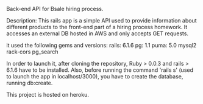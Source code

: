 Back-end API for Bsale hiring process.

Description: This rails app is a simple API used to provide information about different products to the front-end part of a hiring process homework. It accesses an external DB hosted in AWS and only accepts GET requests.

it used the following gems and versions:
rails: 6.1.6
pg: 1.1
puma: 5.0
mysql2
rack-cors
pg_search

In order to launch it, after cloning the repository, Ruby > 0.0.3  and rails > 6.1.6 have to be installed.
Also, before running the command 'rails s' (used to launch the app in localhost/3000), you have to create the database, running db:create.

This project is hosted on heroku.
